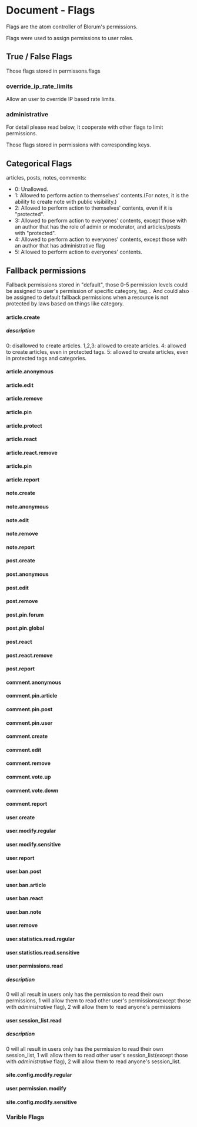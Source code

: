 # Document - Flags

Flags are the atom controller of Blorum's permissions.

Flags were used to assign permissions to user roles.

## True / False Flags

Those flags stored in permissons.flags

### override_ip_rate_limits
Allow an user to override IP based rate limits.

### administrative
For detail please read below, it cooperate with other flags to limit permissions.

Those flags stored in permissions with corresponding keys.

## Categorical Flags

articles, posts, notes, comments:

- 0: Unallowed.
- 1: Allowed to perform action to themselves' contents.(For notes, it is the ability to create note with public visibility.)
- 2: Allowed to perform action to themselves' contents, even if it is "protected".
- 3: Allowed to perform action to everyones' contents, except those with an author that has the role of admin or moderator, and articles/posts with "protected".
- 4: Allowed to perform action to everyones' contents, except those with an author that has administrative flag
- 5: Allowed to perform action to everyones' contents.

## Fallback permissions
Fallback permissions stored in "default", those 0-5 permission levels could be assigned to user's permission of specific category, tag... And could also be assigned to default fallback permissions when a resource is not protected by laws based on things like category.


#### article.create
##### description
0: disallowed to create articles.
1,2,3: allowed to create articles.
4: allowed to create articles, even in protected tags.
5: allowed to create articles, even in protected tags and categories.

#### article.anonymous

#### article.edit

#### article.remove

#### article.pin

#### article.protect

#### article.react

#### article.react.remove

#### article.pin

#### article.report


#### note.create

#### note.anonymous

#### note.edit

#### note.remove

#### note.report


#### post.create

#### post.anonymous

#### post.edit

#### post.remove

#### post.pin.forum

#### post.pin.global

#### post.react

#### post.react.remove

#### post.report


#### comment.anonymous

#### comment.pin.article

#### comment.pin.post

#### comment.pin.user

#### comment.create

#### comment.edit

#### comment.remove

#### comment.vote.up

#### comment.vote.down

#### comment.report


#### user.create

#### user.modify.regular

#### user.modify.sensitive

#### user.report

#### user.ban.post

#### user.ban.article

#### user.ban.react

#### user.ban.note

#### user.remove

#### user.statistics.read.regular

#### user.statistics.read.sensitive

#### user.permissions.read
##### description
0 will all result in users only has the permission to read their own permissions, 1 will allow them to read other user's permissions(except those with *administrative* flag), 2 will allow them to read anyone's permissions

#### user.session_list.read
##### description
0 will all result in users only has the permission to read their own session_list, 1 will allow them to read other user's session_list(except those with *administrative* flag), 2 will allow them to read anyone's session_list.

#### site.config.modify.regular

#### user.permission.modify

#### site.config.modify.sensitive




### Varible Flags

